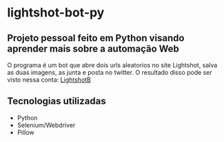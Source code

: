# lightshot-bot-py
## Projeto pessoal feito em Python visando aprender mais sobre a automação Web
O programa é um bot que abre dois urls aleatorios no site Lightshot, salva as duas imagens, as junta e posta no twitter.
O resultado disso pode ser visto nessa conta: <a href="https://twitter.com/LightshotB">LightshotB</a>
## Tecnologias utilizadas
* Python
* Selenium/Webdriver
* Pillow

